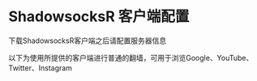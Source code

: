 # ShadowsocksR 客户端配置

下载ShadowsocksR客户端之后请配置服务器信息

以下为使用所提供的客户端进行普通的翻墙，可用于浏览Google、YouTube、Twitter、Instagram

